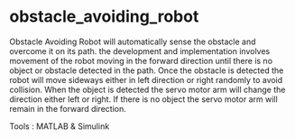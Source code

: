 # obstacle_avoiding_robot
Obstacle Avoiding Robot will automatically sense the obstacle and overcome it on its path. the development and implementation involves movement of the robot moving in the forward direction until there is no object or obstacle detected in the path. Once the obstacle is detected the robot will move sideways either in left direction or right randomly to avoid collision. When the object is detected the servo motor arm will change the direction either left or right. If there is no object the servo motor arm will remain in the forward direction. 

Tools : MATLAB & Simulink
